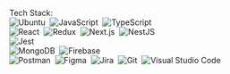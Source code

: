 Tech Stack:<br/>
![Ubuntu](https://img.shields.io/badge/-Ubuntu-333333?style=plastic&logo=ubuntu)&nbsp;
![JavaScript](https://img.shields.io/badge/-JavaScript-333333?style=plastic&logo=javascript)&nbsp;
![TypeScript](https://img.shields.io/badge/-TypeScript-333333?style=plastic&logo=TypeScript&logoColor=007ACC)&nbsp;
<br/>
![React](https://img.shields.io/badge/-React-333333?style=plastic&logo=react)&nbsp;
![Redux](https://img.shields.io/badge/-Redux-333333?style=plastic&logo=redux)&nbsp;
![Next.js](https://img.shields.io/badge/-Next.js-333333?style=plastic&logo=next.js)&nbsp;
![NestJS](https://img.shields.io/badge/-NestJS-333333?style=plastic&logo=nestjs)&nbsp;
<br/>
![Jest](https://img.shields.io/badge/-Jest-333333?style=plastic&logo=Jest&logoColor=C21325)&nbsp;<br/>
![MongoDB](https://img.shields.io/badge/-MongoDB-333333?style=plastic&logo=mongodb)&nbsp;
![Firebase](https://img.shields.io/badge/-Firebase-333333?style=plastic&logo=Firebase)&nbsp;
<br/>
![Postman](https://img.shields.io/badge/-Postman-333333?style=plastic&logo=postman)&nbsp;
![Figma](https://img.shields.io/badge/-Figma-333333?style=plastic&logo=Figma)&nbsp;
![Jira](https://img.shields.io/badge/-Jira-333333?style=plastic&logo=jira-software&logoColor=0052CC)&nbsp;
![Git](https://img.shields.io/badge/-Git-333333?style=plastic&logo=git)&nbsp;
![Visual Studio Code](https://img.shields.io/badge/-Visual%20Studio%20Code-333333?style=plastic&logo=visual-studio-code&logoColor=007ACC)&nbsp;
